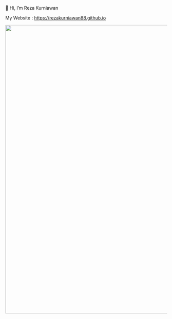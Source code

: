 👋 Hi, I’m Reza Kurniawan

My Website : https://rezakurniawan88.github.io

<img align='center' src='https://raw.githubusercontent.com/saadeghi/saadeghi/master/dino.gif' width='900"'>

<!---
rezakurniawan88/rezakurniawan88 is a ✨ special ✨ repository because its `README.md` (this file) appears on your GitHub profile.
You can click the Preview link to take a look at your changes.
--->
